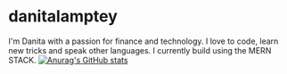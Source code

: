 # danitalamptey

I'm Danita with a passion for finance and technology. I love to code, learn new tricks and speak other languages. I currently build using the MERN STACK.
[![Anurag's GitHub stats](https://github-readme-stats.vercel.app/api?username=anuraghazra)](https://github.com/iamatinad/github-readme-stats)
